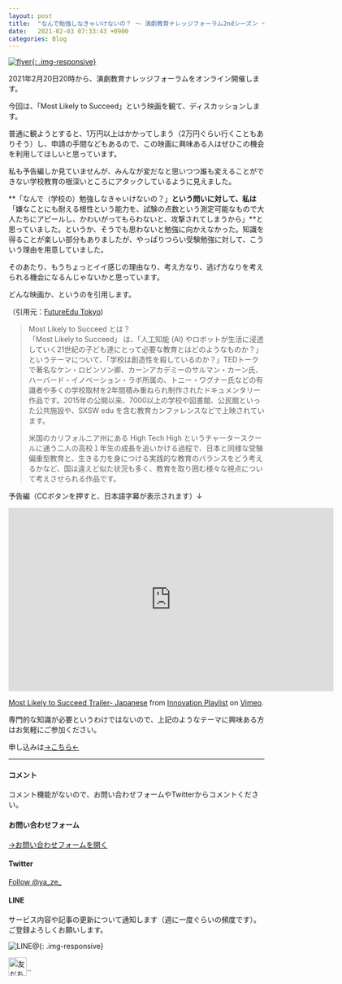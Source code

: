 ```yaml
---
layout: post
title:  "なんで勉強しなきゃいけないの？ ～ 演劇教育ナレッジフォーラム2ndシーズン ～"
date:   2021-02-03 07:33:43 +0900
categories: Blog
---
```






<a href="http://ptix.at/sEfTvn">

![flyer]({{site.baseurl}}/img/20200203_01.jpeg){: .img-responsive}

</a>



2021年2月20日20時から、演劇教育ナレッジフォーラムをオンライン開催します。

今回は、「Most Likely to Succeed」という映画を観て、ディスカッションします。

普通に観ようとすると、1万円以上はかかってしまう（2万円ぐらい行くこともありそう）し、申請の手間などもあるので、この映画に興味ある人はぜひこの機会を利用してほしいと思っています。

私も予告編しか見ていませんが、みんなが変だなと思いつつ誰も変えることができない学校教育の根深いところにアタックしているように見えました。

**「なんで（学校の）勉強しなきゃいけないの？」**という問いに対して、私は**「嫌なことにも耐える根性という能力を、試験の点数という測定可能なもので大人たちにアピールし、かわいがってもらわないと、攻撃されてしまうから」**と思っていました。というか、そうでも思わないと勉強に向かえなかった。知識を得ることが楽しい部分もありましたが、やっぱりつらい受験勉強に対して、こういう理由を用意していました。

そのあたり、もうちょっとイイ感じの理由なり、考え方なり、逃げ方なりを考えられる機会になるんじゃないかと思っています。



どんな映画か、というのを引用します。

（引用元：[FutureEdu Tokyo](http://www.futureedu.tokyo/most-likely-to-succeed))

> Most Likely to Succeed とは？  
> 「Most Likely to Succeed」 は、「人工知能 (AI) やロボットが生活に浸透していく21世紀の子ども達にとって必要な教育とはどのようなものか？」というテーマについて、「学校は創造性を殺しているのか？」TEDトークで著名なケン・ロビンソン卿、カーンアカデミーのサルマン・カーン氏、ハーバード・イノベーション・ラボ所属の、トニー・ワグナー氏などの有識者や多くの学校取材を2年間積み重ねられ制作されたドキュメンタリー作品です。2015年の公開以来、7000以上の学校や図書館、公民館といった公共施設や、SXSW edu を含む教育カンファレンスなどで上映されています。
>
> 米国のカリフォルニア州にある High Tech High というチャータースクールに通う二人の高校１年生の成長を追いかける過程で、日本と同様な受験偏重型教育と、生きる力を身につける実践的な教育のバランスをどう考えるかなど、国は違えど似た状況も多く、教育を取り囲む様々な視点について考えさせられる作品です。



予告編（CCボタンを押すと、日本語字幕が表示されます）↓ 

<iframe src="https://player.vimeo.com/video/266201361" width="640" height="360" frameborder="0" allow="autoplay; fullscreen; picture-in-picture" allowfullscreen></iframe>
<p><a href="https://vimeo.com/266201361">Most Likely to Succeed Trailer- Japanese</a> from <a href="https://vimeo.com/innovationplaylist">Innovation Playlist</a> on <a href="https://vimeo.com">Vimeo</a>.</p>



専門的な知識が必要というわけではないので、上記のようなテーマに興味ある方はお気軽にご参加ください。



申し込みは[→こちら←](http://ptix.at/sEfTvn)



---
#### コメント
コメント機能がないので、お問い合わせフォームやTwitterからコメントください。

#### お問い合わせフォーム
[→お問い合わせフォームを開く]({{site.baseurl}}/docs/contact/)

#### Twitter

<a href="https://twitter.com/ya_ze_?ref_src=twsrc%5Etfw" class="twitter-follow-button" data-show-count="false">Follow @ya_ze_</a><script async src="https://platform.twitter.com/widgets.js" charset="utf-8"></script>


#### LINE

サービス内容や記事の更新について通知します（週に一度ぐらいの頻度です）。
ご登録よろしくお願いします。

![LINE@]({{site.baseurl}}/img/lineat.png){: .img-responsive}

<a href="https://line.me/R/ti/p/%40tqt3140x"><img height="36" border="0" alt="友だち追加" src="https://scdn.line-apps.com/n/line_add_friends/btn/ja.png"></a>``
